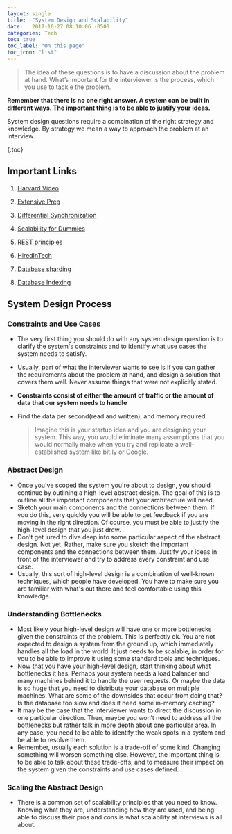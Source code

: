 ```yaml
---
layout: single
title:  "System Design and Scalability"
date:   2017-10-27 08:10:06 -0500
categories: Tech
toc: true
toc_label: "On this page"
toc_icon: "list"
---
```


> The idea of these questions is to have a discussion about the problem at hand. What’s important for the interviewer is the process, which you use to tackle the problem.

**Remember that there is no one right answer. A system can be built in different ways. The important thing is to be able to justify your ideas.**

System design questions require a combination of the right strategy and knowledge. By strategy we mean a way to approach the problem at an interview.

{:toc}

## Important Links

1. [Harvard Video](https://www.youtube.com/watch?v=-W9F__D3oY4)

2. [Extensive Prep](https://github.com/checkcheckzz/system-design-interview)

3. [Differential Synchronization]( https://neil.fraser.name/writing/sync/)

4. [Scalability for Dummies](http://www.lecloud.net/tagged/scalability)

5. [REST principles](https://ninenines.eu/docs/en/cowboy/2.0/guide/rest_principles/)

6. [HiredInTech](https://www.hiredintech.com/classrooms/system-design/lesson/60)

7. [Database sharding](http://www.25hoursaday.com/weblog/2009/01/16/BuildingScalableDatabasesProsAndConsOfVariousDatabaseShardingSchemes.aspx)

8. [Database Indexing](https://stackoverflow.com/questions/1108/how-does-database-indexing-work)

   

## System Design Process
### Constraints and Use Cases

- The very first thing you should do with any system design question is to clarify the system's constraints and to identify what use cases the system needs to satisfy. 
- Usually, part of what the interviewer wants to see is if you can gather the requirements about the problem at hand, and design a solution that covers them well. Never assume things that were not explicitly stated.
- **Constraints consist of either the amount of traffic or the amount of data that our system needs to handle**
- Find the data per second(read and written), and memory required

  > Imagine this is your startup idea and you are designing your system. This way, you would eliminate many assumptions that you would normally make when you try and replicate a well-established system like bit.ly or Google.

### Abstract Design

- Once you've scoped the system you're about to design, you should continue by outlining a high-level abstract design. The goal of this is to outline all the important components that your architecture will need.
- Sketch your main components and the connections between them. If you do this, very quickly you will be able to get feedback if you are moving in the right direction. Of course, you must be able to justify the high-level design that you just drew.
- Don’t get lured to dive deep into some particular aspect of the abstract design. Not yet. Rather, make sure you sketch the important components and the connections between them. Justify your ideas in front of the interviewer and try to address every constraint and use case.
- Usually, this sort of high-level design is a combination of well-known techniques, which people have developed. You have to make sure you are familiar with what's out there and feel comfortable using this knowledge.

### Understanding Bottlenecks

- Most likely your high-level design will have one or more bottlenecks given the constraints of the problem. This is perfectly ok. You are not expected to design a system from the ground up, which immediately handles all the load in the world. It just needs to be scalable, in order for you to be able to improve it using some standard tools and techniques.
- Now that you have your high-level design, start thinking about what bottlenecks it has. Perhaps your system needs a load balancer and many machines behind it to handle the user requests. Or maybe the data is so huge that you need to distribute your database on multiple machines. What are some of the downsides that occur from doing that? Is the database too slow and does it need some in-memory caching?
 - It may be the case that the interviewer wants to direct the discussion in one particular direction. Then, maybe you won’t need to address all the bottlenecks but rather talk in more depth about one particular area. In any case, you need to be able to identify the weak spots in a system and be able to resolve them.
- Remember, usually each solution is a trade-off of some kind. Changing something will worsen something else. However, the important thing is to be able to talk about these trade-offs, and to measure their impact on the system given the constraints and use cases defined.

### Scaling the Abstract Design

- There is a common set of scalability principles that you need to know. Knowing what they are, understanding how they are used, and being able to discuss their pros and cons is what scalability at interviews is all about.







